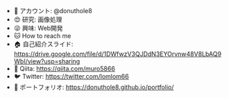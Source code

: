 - 🍩 アカウント: @donuthole8
- 😍 研究: 画像処理
- 😜 興味: Web開発
- 🐱 How to reach me 
- 🏠 自己紹介スライド: https://drive.google.com/file/d/1DWfwzV3QJDdN3EYOrvnw48V8LbAQ9WbI/view?usp=sharing
- 🐺 Qiita: https://qiita.com/muro5866
- 🐦 Twitter: https://twitter.com/lomlom66
- 🌄 ポートフォリオ: https://donuthole8.github.io/portfolio/

<!---
donuthole8/donuthole8 is a ✨ special ✨ repository because its `README.md` (this file) appears on your GitHub profile.
You can click the Preview link to take a look at your changes.
--->
